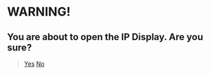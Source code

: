 # WARNING!
## You are about to open the IP Display. Are you sure?
<!--
<section class="page-header">
      <a href="https://ip.osk.sh/" class="btn">Yes</a>
      <a href="https://lintine.github.io/newtab/index/" class="btn">No</a>
</section>
-->
> [Yes](https://ip.osk.sh/)
> [No](https://lintine.github.io/newtab/index/)
